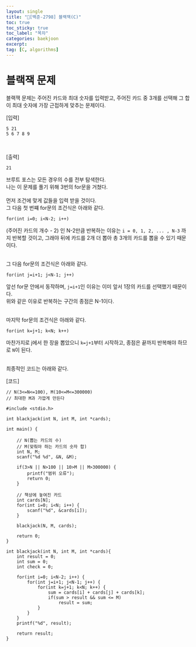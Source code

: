 ```yaml
---
layout: single
title: "📘[백준-2798] 블랙잭(C)"
toc: true
toc_sticky: true
toc_label: "목차"
categories: baekjoon
excerpt: 
tag: [C, algorithms]
---
```


# 블랙잭 문제
블랙잭 문제는 주어진 카드와 최대 숫자를 입력받고, 주어진 카드 중 3개를 선택해 그 합이 최대 숫자에 가장 근접하게 맞추는 문제이다.  

[입력]  
```
5 21
5 6 7 8 9
```  
<br>

[출력]  
```
21
```

브루트 포스는 모든 경우의 수를 전부 탐색한다.  
나는 이 문제를 풀기 위해 3번의 for문을 거쳤다.  
<br>
먼저 조건에 맞게 값들을 입력 받을 것이다.  
그 다음 첫 번쨰 for문의 조건식은 아래와 같다.  

```
for(int i=0; i<N-2; i++)
```  
(주어진 카드의 개수 - 2) 인 N-2만큼 반복하는 이유는 `i = 0, 1, 2, ... , N-3` 까지 반복할 것이고, 그래야 뒤에 카드를 2개 더 뽑아 총 3개의 카드를 뽑을 수 있기 때문이다.  
<br>

그 다음 for문의 조건식은 아래와 같다.  
```
for(int j=i+1; j<N-1; j++)
```  
앞선 for문 안에서 동작하며, `j=i+1`인 이유는 이미 앞서 1장의 카드를 선택했기 때문이다.  
위와 같은 이유로 반복하는 구간의 종점은 N-1이다.  
<br>

마지막 for문의 조건식은 아래와 같다.  
```
for(int k=j+1; k<N; k++) 
```
마찬가지로 j에서 한 장을 뽑았으니 `k=j+1`부터 시작하고, 종점은 끝까지 반복해야 하므로 `N`이 된다.  
<br>

최종적인 코드는 아래와 같다.  

[코드]  
```
// N(3<=N<=100), M(10<=M<=300000)
// 최대한 M과 가깝게 만든다

#include <stdio.h>

int blackjack(int N, int M, int *cards);

int main() {
    
    // N(뽑는 카드의 수)
    // M(맞춰야 하는 카드의 숫자 합)
    int N, M;
    scanf("%d %d", &N, &M);

    if(3>N || N>100 || 10>M || M>300000) {
        printf("범위 오류");
        return 0;
    }

    // 책상에 놓여진 카드
    int cards[N];
    for(int i=0; i<N; i++) {
        scanf("%d", &cards[i]);
    }

    blackjack(N, M, cards);

    return 0;
}

int blackjack(int N, int M, int *cards){
    int result = 0;
    int sum = 0;
    int check = 0;
    
    for(int i=0; i<N-2; i++) {
        for(int j=i+1; j<N-1; j++) {
            for(int k=j+1; k<N; k++) {
                sum = cards[i] + cards[j] + cards[k];
                if(sum > result && sum <= M)
                    result = sum;
            }
        }
    }
    printf("%d", result);

    return result;
}
```
